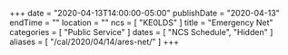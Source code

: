 +++
date = "2020-04-13T14:00:00-05:00"
publishDate = "2020-04-13"
endTime = ""
location = ""
ncs = [ "KE0LDS" ]
title = "Emergency Net"
categories = [ "Public Service" ]
dates = [ "NCS Schedule", "Hidden" ]
aliases = [ "/cal/2020/04/14/ares-net/" ]
+++
